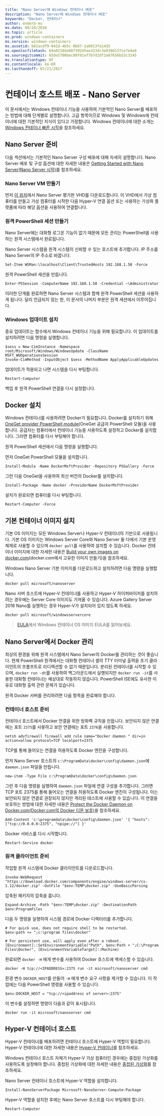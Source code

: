 ```yaml
---
title: "Nano Server에 Windows 컨테이너 배포"
description: "Nano Server에 Windows 컨테이너 배포"
keywords: "Docker, 컨테이너"
author: enderb-ms
ms.date: 09/28/2016
ms.topic: article
ms.prod: windows-containers
ms.service: windows-containers
ms.assetid: b82acdf9-042d-4b5c-8b67-1a8013fa1435
ms.openlocfilehash: b9a02184a98f392d5ee323dc3e939d137ce7e4e6
ms.sourcegitcommit: 65de5708bec89f01ef7b7d2df2a87656b53c3145
ms.translationtype: HT
ms.contentlocale: ko-KR
ms.lasthandoff: 07/21/2017
---
```

# 컨테이너 호스트 배포 - Nano Server

이 문서에서는 Windows 컨테이너 기능을 사용하여 기본적인 Nano Server를 배포하는 방법에 대해 단계별로 설명합니다. 고급 항목이므로 Windows 및 Windows에 컨테이너에 대한 기본적인 지식이 있다고 가정합니다. Windows 컨테이너에 대한 소개는 [Windows 컨테이너 빠른 시작](../quick-start/index.md)을 참조하세요.

## Nano Server 준비

다음 섹션에서는 기본적인 Nano Server 구성 배포에 대해 자세히 설명합니다. Nano Server 배포 및 구성 옵션에 대한 자세한 내용은 [Getting Started with Nano Server(Nano Server 시작)](https://technet.microsoft.com/en-us/library/mt126167.aspx)를 참조하세요.

### Nano Server VM 만들기

먼저 [이 위치](https://www.microsoft.com/en-us/evalcenter/evaluate-windows-server-2016)에서 Nano Server 평가판 VHD를 다운로드합니다. 이 VHD에서 가상 컴퓨터를 만들고 가상 컴퓨터를 시작한 다음 Hyper-V 연결 옵션 또는 사용하는 가상화 플랫폼에 따라 해당 옵션을 사용하여 연결합니다.

### 원격 PowerShell 세션 만들기

Nano Server에는 대화형 로그온 기능이 없기 때문에 모든 관리는 PowerShell을 사용하는 원격 시스템에서 완료됩니다.

Nano Server 시스템을 원격 시스템의 신뢰할 수 있는 호스트에 추가합니다. IP 주소를 Nano Server의 IP 주소로 바꿉니다.

```none
Set-Item WSMan:\localhost\Client\TrustedHosts 192.168.1.50 -Force
```

원격 PowerShell 세션을 만듭니다.

```none
Enter-PSSession -ComputerName 192.168.1.50 -Credential ~\Administrator
```

이러한 단계를 완료하면 Nano Server 시스템과 함께 원격 PowerShell 세션을 사용하게 됩니다. 달리 언급되지 않는 한, 이 문서의 나머지 부분은 원격 세션에서 이루어집니다.

### Windows 업데이트 설치

중요 업데이트는 함수에서 Windows 컨테이너 기능을 위해 필요합니다. 이 업데이트를 설치하려면 다음 명령을 실행합니다.

```none
$sess = New-CimInstance -Namespace root/Microsoft/Windows/WindowsUpdate -ClassName MSFT_WUOperationsSession
Invoke-CimMethod -InputObject $sess -MethodName ApplyApplicableUpdates
```

업데이트가 적용되고 나면 시스템을 다시 부팅합니다.

```none
Restart-Computer
```

백업 후 원격 PowerShell 연결을 다시 설정합니다.

## Docker 설치

Windows 컨테이너를 사용하려면 Docker가 필요합니다. Docker를 설치하기 위해 [OneGet provider PowerShell module](https://github.com/oneget/oneget)(OneGet 공급자 PowerShell 모듈)을 사용합니다. 공급자는 컴퓨터에서 컨테이너 기능을 사용하도록 설정하고 Docker를 설치합니다. 그러면 컴퓨터를 다시 부팅해야 합니다. 

원격 PowerShell 세션에서 다음 명령을 실행합니다.

먼저 OneGet PowerShell 모듈을 설치합니다.

```none
Install-Module -Name DockerMsftProvider -Repository PSGallery -Force
```

그런 다음 OneGet을 사용하여 최신 버전의 Docker를 설치합니다.

```none
Install-Package -Name docker -ProviderName DockerMsftProvider
```

설치가 완료되면 컴퓨터를 다시 부팅합니다.

```none
Restart-Computer -Force
```

## 기본 컨테이너 이미지 설치

기본 OS 이미지는 모든 Windows Server나 Hyper-V 컨테이너의 기반으로 사용됩니다. 기본 OS 이미지는 Windows Server Core와 Nano Server 둘 다에서 기본 운영 체제로 사용할 수 있으며 `docker pull`를 사용하여 설치할 수 있습니다. Docker 컨테이너 이미지에 대한 자세한 내용은 [Build your own images on docker.com](https://docs.docker.com/engine/tutorials/dockerimages/)(docker.com에서 고유한 이미지 만들기)을 참조하세요.

Windows Nano Server 기본 이미지를 다운로드하고 설치하려면 다음 명령을 실행합니다.

```none
docker pull microsoft/nanoserver
```

Nano 서버 호스트에 Hyper-V 컨테이너를 사용하고 Hyper-V 하이퍼바이저를 설치하려는 경우에는 Server Core 이미지도 가져올 수 있습니다. Azure Gallery Server 2016 Nano를 실행하는 경우 Hyper-V가 설치되어 있지 않도록 하세요.

```none
docker pull microsoft/windowsservercore
```

> [EULA](../images-eula.md)에서 Windows 컨테이너 OS 이미지 EULA를 읽어보세요.

## Nano Server에서 Docker 관리

최상의 환경을 위해 원격 시스템에서 Nano Server의 Docker를 관리하는 것이 좋습니다. 현재 PowerShell 원격에서는 대화형 컨테이너 셸의 TTY 터미널 출력을 초기 클라이언트의 프롬프트로 리디렉션할 수 없기 때문입니다. 분리된 컨테이너를 시작할 수 있으며, `docker run -dt`를 사용하여 백그라운드에서 실행되지만 `docker run -it`를 사용한 대화형 컨테이너는 예상대로 작동하지 않습니다. PowerShell ISE에도 유사한 이유로 대화형 출력 관련 문제가 있습니다.

원격 Docker 서버를 관리하려면 다음 항목을 완료해야 합니다.

### 컨테이너 호스트 준비

컨테이너 호스트에서 Docker 연결을 위한 방화벽 규칙을 만듭니다. 보안되지 않은 연결에는 포트 `2375`를 사용하고 보안 연결에는 포트 `2376`을 사용합니다.

```none
netsh advfirewall firewall add rule name="Docker daemon " dir=in action=allow protocol=TCP localport=2375
```

TCP를 통해 들어오는 연결을 허용하도록 Docker 엔진을 구성합니다.

먼저 Nano Server 호스트의 `c:\ProgramData\docker\config\daemon.json`에 `daemon.json` 파일을 만듭니다.

```none
new-item -Type File c:\ProgramData\docker\config\daemon.json
```

그런 후 다음 명령을 실행하여 `daemon.json` 파일에 연결 구성을 추가합니다. 그러면 TCP 포트 2375를 통해 들어오는 연결을 허용하도록 Docker 엔진이 구성됩니다. 이는 보안되지 않은 연결로 권장되지 않지만 격리된 테스트에 사용할 수 있습니다. 이 연결을 보호하는 방법에 대한 자세한 내용은 [Protect the Docker Daemon on Docker.com(Docker.com의 Docker 디몬 보호)](https://docs.docker.com/engine/security/https/)을 참조하세요.

```none
Add-Content 'c:\programdata\docker\config\daemon.json' '{ "hosts": ["tcp://0.0.0.0:2375", "npipe://"] }'
```

Docker 서비스를 다시 시작합니다.

```none
Restart-Service docker
```

### 원격 클라이언트 준비

작업할 원격 시스템에 Docker 클라이언트를 다운로드합니다.

```none
Invoke-WebRequest "https://download.docker.com/components/engine/windows-server/cs-1.12/docker.zip" -OutFile "$env:TEMP\docker.zip" -UseBasicParsing
```

압축된 패키지의 압축을 풉니다.

```none
Expand-Archive -Path "$env:TEMP\docker.zip" -DestinationPath $env:ProgramFiles
```

다음 두 명령을 실행하여 시스템 경로에 Docker 디렉터리를 추가합니다.

```none
# For quick use, does not require shell to be restarted.
$env:path += ";c:\program files\docker"

# For persistent use, will apply even after a reboot. 
[Environment]::SetEnvironmentVariable("Path", $env:Path + ";C:\Program Files\Docker", [EnvironmentVariableTarget]::Machine)
```

완료되면 `docker -H` 매개 변수를 사용하여 Docker 호스트에 액세스할 수 있습니다.

```none
docker -H tcp://<IPADDRESS>:2375 run -it microsoft/nanoserver cmd
```

환경 변수 `DOCKER_HOST`를 만들어 `-H` 매개 변수 요구 사항을 제거할 수 있습니다. 이 작업에는 다음 PowerShell 명령을 사용할 수 있습니다.

```none
$env:DOCKER_HOST = "tcp://<ipaddress of server>:2375"
```

이 변수를 설정하면 명령이 다음과 같이 표시됩니다.

```none
docker run -it microsoft/nanoserver cmd
```

## Hyper-V 컨테이너 호스트

Hyper-V 컨테이너를 배포하려면 컨테이너 호스트에 Hyper-V 역할이 필요합니다. Hyper-V 컨테이너에 대한 자세한 내용은 [Hyper-V 컨테이너](../manage-containers/hyperv-container.md)를 참조하세요.

Windows 컨테이너 호스트 자체가 Hyper-V 가상 컴퓨터인 경우에는 중첩된 가상화를 사용하도록 설정해야 합니다. 중첩된 가상화에 대한 자세한 내용은 [중첩된 가상화](https://msdn.microsoft.com/en-us/virtualization/hyperv_on_windows/user_guide/nesting)를 참조하세요.


Nano Server 컨테이너 호스트에 Hyper-V 역할을 설치합니다.

```none
Install-NanoServerPackage Microsoft-NanoServer-Compute-Package
```

Hyper-V 역할을 설치한 후에는 Nano Server 호스트를 다시 부팅해야 합니다.

```none
Restart-Computer
```
